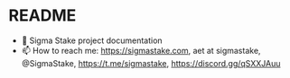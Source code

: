 # README

* 👋 Sigma Stake project documentation
* 📫 How to reach me: https://sigmastake.com, aet at sigmastake, @SigmaStake, https://t.me/sigmastake, https://discord.gg/qSXXJAuu
